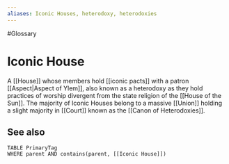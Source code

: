 ```yaml
---
aliases: Iconic Houses, heterodoxy, heterodoxies
---
```

#Glossary 
# Iconic House

A [[House]] whose members hold [[iconic pacts]] with a patron [[Aspect|Aspect of Ylem]], also known as a heterodoxy as they hold practices of worship divergent from the state religion of the [[House of the Sun]]. The majority of Iconic Houses belong to a massive [[Union]] holding a slight majority in [[Court]] known as the [[Canon of Heterodoxies]].

## See also
```dataview
TABLE PrimaryTag
WHERE parent AND contains(parent, [[Iconic House]])
```
